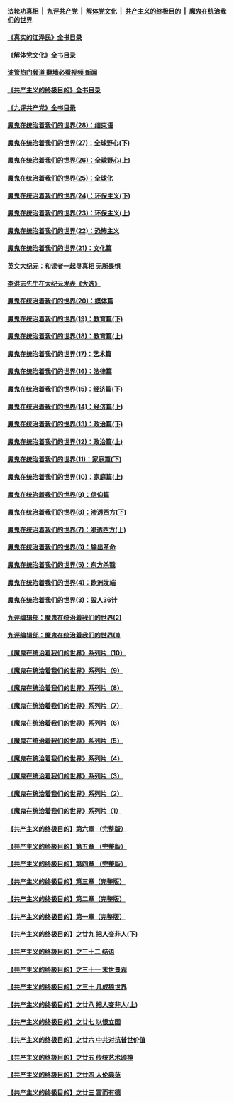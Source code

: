 ####  [法轮功真相](../../../../basic/blob/master/README.md?t=07251202) &nbsp;|&nbsp; [九评共产党](../../../../9ping.md/blob/master/README.md?t=07251202) &nbsp;|&nbsp; [解体党文化](../../../../jtdwh.md/blob/master/README.md?t=07251202)  &nbsp;|&nbsp; [共产主义的终极目的](../../../../gczydzjmd.md/blob/master/README.md?t=07251202) &nbsp;|&nbsp; [魔鬼在统治我们的世界](../../../../mgztzwmdsj.md/blob/master/README.md?t=07251202) 

#### [《真实的江泽民》全书目录](../pages/nsc422/n13721399.md?t=07251202) 

#### [《解体党文化》全书目录](../pages/nsc422/n13721157.md?t=07251202) 

#### [油管热门频道 翻墙必看视频 新闻](http://45.76.130.85:81/youtube.html?07251202)

#### [《共产主义的终极目的》全书目录](../pages/nsc422/n13721048.md?t=07251202) 

#### [《九评共产党》全书目录](../pages/nsc422/n13708085.md?t=07251202) 

#### [魔鬼在统治着我们的世界(28)：结束语](../pages/nsc422/n10936246.md?t=07251202) 

#### [魔鬼在统治着我们的世界(27)：全球野心(下)](../pages/nsc422/n10928319.md?t=07251202) 

#### [魔鬼在统治着我们的世界(26)：全球野心(上)](../pages/nsc422/n10900318.md?t=07251202) 

#### [魔鬼在统治着我们的世界(25)：全球化](../pages/nsc422/n10788205.md?t=07251202) 

#### [魔鬼在统治着我们的世界(24)：环保主义(下)](../pages/nsc422/n10695307.md?t=07251202) 

#### [魔鬼在统治着我们的世界(23)：环保主义(上)](../pages/nsc422/n10688613.md?t=07251202) 

#### [魔鬼在统治着我们的世界(22)：恐怖主义](../pages/nsc422/n10614727.md?t=07251202) 

#### [魔鬼在统治着我们的世界(21)：文化篇](../pages/nsc422/n10597706.md?t=07251202) 

#### [英文大纪元：和读者一起寻真相 无所畏惧](../pages/nsc422/n12542027.md?t=07251202) 

#### [李洪志先生在大纪元发表《大选》](../pages/nsc422/n12534746.md?t=07251202) 

#### [魔鬼在统治着我们的世界(20)：媒体篇](../pages/nsc422/n10586579.md?t=07251202) 

#### [魔鬼在统治着我们的世界(19)：教育篇(下)](../pages/nsc422/n10564808.md?t=07251202) 

#### [魔鬼在统治着我们的世界(18)：教育篇(上)](../pages/nsc422/n10526970.md?t=07251202) 

#### [魔鬼在统治着我们的世界(17)：艺术篇](../pages/nsc422/n10499093.md?t=07251202) 

#### [魔鬼在统治着我们的世界(16)：法律篇](../pages/nsc422/n10485969.md?t=07251202) 

#### [魔鬼在统治着我们的世界(15)：经济篇(下)](../pages/nsc422/n10469975.md?t=07251202) 

#### [魔鬼在统治着我们的世界(14)：经济篇(上)](../pages/nsc422/n10457370.md?t=07251202) 

#### [魔鬼在统治着我们的世界(13)：政治篇(下)](../pages/nsc422/n10448270.md?t=07251202) 

#### [魔鬼在统治着我们的世界(12)：政治篇(上)](../pages/nsc422/n10444576.md?t=07251202) 

#### [魔鬼在统治着我们的世界(11)：家庭篇(下)](../pages/nsc422/n10440961.md?t=07251202) 

#### [魔鬼在统治着我们的世界(10)：家庭篇(上)](../pages/nsc422/n10435448.md?t=07251202) 

#### [魔鬼在统治着我们的世界(9)：信仰篇](../pages/nsc422/n10432159.md?t=07251202) 

#### [魔鬼在统治着我们的世界(8)：渗透西方(下)](../pages/nsc422/n10429603.md?t=07251202) 

#### [魔鬼在统治着我们的世界(7)：渗透西方(上)](../pages/nsc422/n10426013.md?t=07251202) 

#### [魔鬼在统治着我们的世界(6)：输出革命](../pages/nsc422/n10421536.md?t=07251202) 

#### [魔鬼在统治着我们的世界(5)：东方杀戮](../pages/nsc422/n10417707.md?t=07251202) 

#### [魔鬼在统治着我们的世界(4)：欧洲发端](../pages/nsc422/n10414890.md?t=07251202) 

#### [魔鬼在统治着我们的世界(3)：毁人36计](../pages/nsc422/n10411583.md?t=07251202) 

#### [九评编辑部：魔鬼在统治着我们的世界(2)](../pages/nsc422/n10410036.md?t=07251202) 

#### [九评编辑部：魔鬼在统治着我们的世界(1)](../pages/nsc422/n10406825.md?t=07251202) 

#### [《魔鬼在统治着我们的世界》系列片（10）](../pages/nsc422/n12292670.md?t=07251202) 

#### [《魔鬼在统治着我们的世界》系列片（9）](../pages/nsc422/n12290859.md?t=07251202) 

#### [《魔鬼在统治着我们的世界》系列片（8）](../pages/nsc422/n12287445.md?t=07251202) 

#### [《魔鬼在统治着我们的世界》系列片（7）](../pages/nsc422/n12283425.md?t=07251202) 

#### [《魔鬼在统治着我们的世界》系列片（6）](../pages/nsc422/n12282314.md?t=07251202) 

#### [《魔鬼在统治着我们的世界》系列片（5）](../pages/nsc422/n12281419.md?t=07251202) 

#### [《魔鬼在统治着我们的世界》系列片（4）](../pages/nsc422/n12274024.md?t=07251202) 

#### [《魔鬼在统治着我们的世界》系列片（3）](../pages/nsc422/n12271322.md?t=07251202) 

#### [《魔鬼在统治着我们的世界》系列片（2）](../pages/nsc422/n12269049.md?t=07251202) 

#### [《魔鬼在统治着我们的世界》系列片（1）](../pages/nsc422/n12267575.md?t=07251202) 

#### [【共产主义的终极目的】第六章 （完整版）](../pages/nsc422/n11428913.md?t=07251202) 

#### [【共产主义的终极目的】第五章 （完整版）](../pages/nsc422/n11428912.md?t=07251202) 

#### [【共产主义的终极目的】第四章 （完整版）](../pages/nsc422/n11428907.md?t=07251202) 

#### [【共产主义的终极目的】第三章（完整版）](../pages/nsc422/n11428848.md?t=07251202) 

#### [【共产主义的终极目的】第二章（完整版）](../pages/nsc422/n11428831.md?t=07251202) 

#### [【共产主义的终极目的】第一章（完整版）](../pages/nsc422/n11417651.md?t=07251202) 

#### [【共产主义的终极目的】之廿九 把人变非人(下)](../pages/nsc422/n11344140.md?t=07251202) 

#### [【共产主义的终极目的】之三十二 结语](../pages/nsc422/n11360535.md?t=07251202) 

#### [【共产主义的终极目的】之三十一 末世景观](../pages/nsc422/n11351129.md?t=07251202) 

#### [【共产主义的终极目的】之三十 几成狼世界](../pages/nsc422/n11348280.md?t=07251202) 

#### [【共产主义的终极目的】之廿八 把人变非人(上)](../pages/nsc422/n11340492.md?t=07251202) 

#### [【共产主义的终极目的】之廿七 以恨立国](../pages/nsc422/n11336944.md?t=07251202) 

#### [【共产主义的终极目的】之廿六 中共对抗普世价值](../pages/nsc422/n11324785.md?t=07251202) 

#### [【共产主义的终极目的】之廿五 传统艺术颂神](../pages/nsc422/n11296396.md?t=07251202) 

#### [【共产主义的终极目的】之廿四 人伦典范](../pages/nsc422/n11296397.md?t=07251202) 

#### [【共产主义的终极目的】之廿三 富而有德](../pages/nsc422/n11283598.md?t=07251202) 

<img src='http://gfw-breaker.win/goodnews/indexes/nsc422.md' width='0px' height='0px'/>
